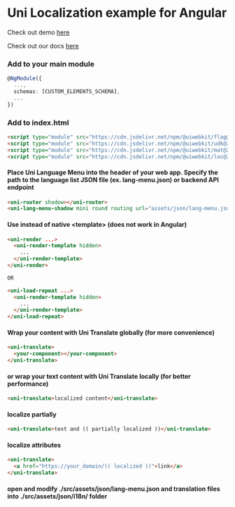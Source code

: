# Uni Localization example for Angular

Check out demo [here](https://uiwebkit.github.io/localize-angular/)

Check out our docs [here](https://uiwebkit.com/wgt/loc/2)

### Add to your main module

```ts
@NgModule({
  ...,
  schemas: [CUSTOM_ELEMENTS_SCHEMA],
  ...
})
```

### Add to index.html

```html
<script type="module" src="https://cdn.jsdelivr.net/npm/@uiwebkit/flag@0.1.1/dist/flag/flag.esm.js"></script>
<script type="module" src="https://cdn.jsdelivr.net/npm/@uiwebkit/udk@2.0.0-13/dist/udk.esm.js"></script>
<script type="module" src="https://cdn.jsdelivr.net/npm/@uiwebkit/mat@2.0.0-2/dist/mat.esm.js"></script>
<script type="module" src="https://cdn.jsdelivr.net/npm/@uiwebkit/loc@2.0.0-6/dist/loc/loc.esm.js"></script>
```

#### Place Uni Language Menu into the header of your web app. Specify the path to the language list JSON file (ex. lang-menu.json) or backend API endpoint

```html
<uni-router shadow></uni-router>
<uni-lang-menu-shadow mini round routing url="assets/json/lang-menu.json"></uni-lang-menu-shadow>
```

#### Use <uni-render-template> instead of native \<template> (does not work in Angular)
```html
<uni-render ...>
  <uni-render-template hidden>
    ...
  </uni-render-template>
</uni-render>

OR

<uni-load-repeat ...>
  <uni-render-template hidden>
    ...
  </uni-render-template>
</uni-load-repeat>
```

#### Wrap your content with Uni Translate globally (for more convenience)

```html
<uni-translate>
  <your-component></your-component>
</uni-translate>
```

#### or wrap your text content with Uni Translate locally (for better performance)

```html
<uni-translate>localized content</uni-translate>
```

#### localize partially

```html
<uni-translate>text and (( partially localized ))</uni-translate>
```

#### localize attributes

```html
<uni-translate>
  <a href="https://your_domain/(( localized ))">link</a>
</uni-translate>
```

#### open and modify ./src/assets/json/lang-menu.json and translation files into ./src/assets/json/i18n/ folder
